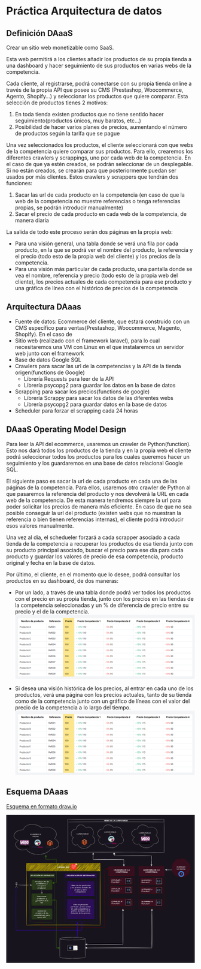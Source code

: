 # Práctica Arquitectura de datos
## Definición DAaaS
Crear un sitio web monetizable como SaaS.

Esta web permitirá a los clientes añadir los productos de su propia tienda a una dashboard y hacer seguimiento de sus productos en varias webs de la competencia.

Cada cliente, al registrarse, podrá conectarse con su propia tienda online a través de la propia API que posee su CMS (Prestashop, Woocommerce, Agento, Shopify…) y seleccionar los productos que quiere comparar. Esta selección de productos tienes 2 motivos:

 1. En toda tienda existen productos que no tiene sentido hacer seguimiento(productos únicos, muy baratos, etc…)
 2. Posibilidad de hacer varios planes de precios, aumentando el número de productos según la tarifa que se pague

Una vez seleccionados los productos, el cliente seleccionará con que webs de la competencia quiere comparar sus productos. Para ello, crearemos los diferentes crawlers y scrappings, uno por cada web de la competencia. En el caso de que ya estén creados, se podrán seleccionar de un desplegable. Si no están creados, se crearán para que posteriormente puedan ser usados por más clientes. Estos crawlers y scrappers que tendrán dos funciones:

 1. Sacar las url de cada producto en la competencia (en caso de que la web de la competencia no muestre referencias o tenga referencias propias, se podrán introducir manualmente)
 2. Sacar el precio de cada producto en cada web de la competencia, de manera diaria

La salida de todo este proceso serán dos páginas en la propia web:

 - Para una visión general, una tabla donde se verá una fila por cada producto, en la que se podrá ver el nombre del producto, la referencia y el precio (todo esto de la propia web del cliente) y los precios de la competencia.
 - Para una visión más particular de cada producto, una pantalla donde se vea el nombre, referencia y precio (todo esto de la propia web del cliente), los precios actuales de cada competencia para ese producto y una gráfica de línea con el histórico de precios de la competencia

## Arquitectura DAaas

 - Fuente de datos: Ecommerce del cliente, que estará construido con un CMS específico para ventas(Prestashop, Woocommerce, Magento, Shopify). En el caso de 
 - Sitio web (realizado con el framework laravel), para lo cual necesitaremos una VM con Linux en el que instalaremos un servidor web junto con el framework
 - Base de datos Google SQL
 - Crawlers para sacar las url de la competencias y la API de la tienda origen(functions de Google)
   - Librería Requests para leer de la API
   - Librería psycopg2 para guardar los datos en la base de datos
 - Scrapping para sacar los precios(functions de google)
   - Librería Scrappy para sacar los datos de las diferentes webs
   - Librería psycopg2 para guardar datos en la base de datos
 - Scheduler  para forzar el scrapping cada 24 horas

## DAaaS Operating Model Design

Para leer la API del ecommerce, usaremos un crawler de Python(function). Esto nos dará todos los productos de la tienda y en la propia web el cliente podrá seleccionar todos los productos para los cuales queremos hacer un seguimiento y los guardaremos en una base de datos relacional Google SQL.

El siguiente paso es sacar la url de cada producto en cada una de las páginas de la competencia. Para ellos, usaremos otro crawler de Python al que pasaremos la referencia del producto y nos devolverá la URL en cada web de la competencia. De esta manera tendremos siempre la url para poder solicitar los precios de manera más eficiente. En caso de que no sea posible conseguir la url del producto (existen webs que no muestran la referencia o bien tienen referencias internas), el cliente podrá introducir esos valores manualmente.

Una vez al día, el schedueler forzará a cada scrapper asociado a cada tienda de la competencia a recuperar los productos de esa tienda junto con su producto principal asociado, buscar el precio para ese día para cada producto y guardar los valores de precio de esa competencia, producto original y fecha en la base de datos.

Por último, el cliente, en el momento que lo desee, podrá consultar los productos en su dashboard, de dos maneras:
- Por un lado, a través de una tabla donde podrá ver todos los productos con el precio en su propia tienda, junto con los precios en las tiendas de la competencia seleccionadas y un % de diferencia de precio entre su precio y el de la competencia. 
![Ver imagen de reporte de tabla](https://github.com/alextaboada/Keepcoding-BigDataArchitecture/blob/main/salida_tabla.png)

- Si desea una visión histórica de los precios, al entrar en cada uno de los productos, verá una página con los precios actuales, tanto de su tienda como de la competencia junto con un gráfico de líneas con el valor del precio de la competencia a lo largo del tiempo.
![Ver imagen de reporte detallado](https://github.com/alextaboada/Keepcoding-BigDataArchitecture/blob/main/salida_tabla.png)

## Esquema DAaas

[Esquema en formato draw.io](https://github.com/alextaboada/Keepcoding-BigDataArchitecture/blob/main/esquema.drawio)

![Esquema](https://github.com/alextaboada/Keepcoding-BigDataArchitecture/blob/main/esquema.png) 